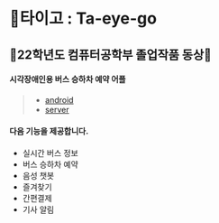 # 🐯타이고 : Ta-eye-go
## 🥉22학년도 컴퓨터공학부 졸업작품 동상🥉

#### 시각장애인용 버스 승하차 예약 어플
> - [android](https://github.com/Ta-eye-go/android)
> - [server](https://github.com/Ta-eye-go/server)

#### 다음 기능을 제공합니다.
- 실시간 버스 정보
- 버스 승하차 예약
- 음성 챗봇
- 즐겨찾기
- 간편결제
- 기사 알림


